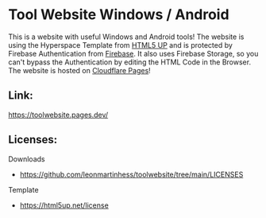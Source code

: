 # Tool Website Windows / Android

This is a website with useful Windows and Android tools! The website is using the Hyperspace Template from [HTML5 UP](http://html5up.net/) and is protected by Firebase Authentication from [Firebase](https://firebase.google.com/). It also uses Firebase Storage, so you can't bypass the Authentication by editing the HTML Code in the Browser. The website is hosted on [Cloudflare Pages](https://pages.cloudflare.com/)! 

## Link: ##

https://toolwebsite.pages.dev/

## Licenses: ##

Downloads
- https://github.com/leonmartinhess/toolwebsite/tree/main/LICENSES

Template
- https://html5up.net/license